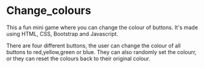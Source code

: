 # Change_colours
This a fun mini game where you can change the colour of buttons. It's made using HTML, CSS, Bootstrap and Javascript.

There are four different buttons, the user can change the colour of all buttons to red,yellow,green or blue.
They can also randomly set the colourr, or they can reset the colours back to their original colour.
